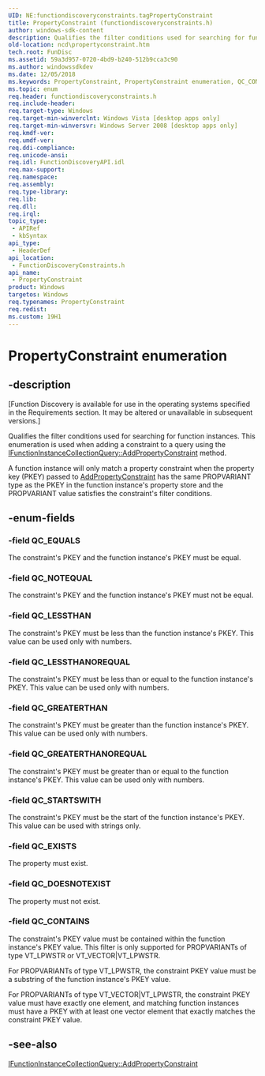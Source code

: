```yaml
---
UID: NE:functiondiscoveryconstraints.tagPropertyConstraint
title: PropertyConstraint (functiondiscoveryconstraints.h)
author: windows-sdk-content
description: Qualifies the filter conditions used for searching for function instances.
old-location: ncd\propertyconstraint.htm
tech.root: FunDisc
ms.assetid: 59a3d957-0720-4bd9-b240-512b9cca3c90
ms.author: windowssdkdev
ms.date: 12/05/2018
ms.keywords: PropertyConstraint, PropertyConstraint enumeration, QC_CONTAINS, QC_DOESNOTEXIST, QC_EQUALS, QC_EXISTS, QC_GREATERTHAN, QC_GREATERTHANOREQUAL, QC_LESSTHAN, QC_LESSTHANOREQUAL, QC_NOTEQUAL, QC_STARTSWITH, functiondiscoveryconstraints/PropertyConstraint, functiondiscoveryconstraints/QC_CONTAINS, functiondiscoveryconstraints/QC_DOESNOTEXIST, functiondiscoveryconstraints/QC_EQUALS, functiondiscoveryconstraints/QC_EXISTS, functiondiscoveryconstraints/QC_GREATERTHAN, functiondiscoveryconstraints/QC_GREATERTHANOREQUAL, functiondiscoveryconstraints/QC_LESSTHAN, functiondiscoveryconstraints/QC_LESSTHANOREQUAL, functiondiscoveryconstraints/QC_NOTEQUAL, functiondiscoveryconstraints/QC_STARTSWITH, ncd.propertyconstraint, tagPropertyConstraint
ms.topic: enum
req.header: functiondiscoveryconstraints.h
req.include-header: 
req.target-type: Windows
req.target-min-winverclnt: Windows Vista [desktop apps only]
req.target-min-winversvr: Windows Server 2008 [desktop apps only]
req.kmdf-ver: 
req.umdf-ver: 
req.ddi-compliance: 
req.unicode-ansi: 
req.idl: FunctionDiscoveryAPI.idl
req.max-support: 
req.namespace: 
req.assembly: 
req.type-library: 
req.lib: 
req.dll: 
req.irql: 
topic_type:
 - APIRef
 - kbSyntax
api_type:
 - HeaderDef
api_location:
 - FunctionDiscoveryConstraints.h
api_name:
 - PropertyConstraint
product: Windows
targetos: Windows
req.typenames: PropertyConstraint
req.redist: 
ms.custom: 19H1
---
```


# PropertyConstraint enumeration


## -description


<p class="CCE_Message">[Function Discovery is available for use in the operating systems specified in the Requirements section. It may be altered or unavailable in subsequent versions.]

Qualifies the filter conditions used for searching for function instances. This enumeration is used when adding a constraint to a query using the <a href="https://docs.microsoft.com/windows/desktop/api/functiondiscoveryapi/nf-functiondiscoveryapi-ifunctioninstancecollectionquery-addpropertyconstraint">IFunctionInstanceCollectionQuery::AddPropertyConstraint</a> method.

A function instance will only match a property constraint when the property key (PKEY) passed to  <a href="https://docs.microsoft.com/windows/desktop/api/functiondiscoveryapi/nf-functiondiscoveryapi-ifunctioninstancecollectionquery-addpropertyconstraint">AddPropertyConstraint</a> has the same PROPVARIANT type as the PKEY in the function instance's property store and the PROPVARIANT value satisfies the constraint's filter conditions.


## -enum-fields




### -field QC_EQUALS

The constraint's PKEY and the function instance's  PKEY must be equal.


### -field QC_NOTEQUAL

The constraint's PKEY and the function instance's  PKEY  must not be equal.


### -field QC_LESSTHAN

The constraint's PKEY must be less than the function instance's PKEY. This value can be used only with numbers.


### -field QC_LESSTHANOREQUAL

The constraint's PKEY must be less than or equal to the function instance's PKEY. This value can be used only with numbers.


### -field QC_GREATERTHAN

The constraint's PKEY must be greater than the function instance's PKEY. This value can be used only with numbers.


### -field QC_GREATERTHANOREQUAL

The constraint's PKEY must be greater than or equal to the function instance's PKEY. This value can be used only with numbers.


### -field QC_STARTSWITH

The constraint's PKEY must be the start of the function instance's PKEY. This value can be used with strings only.


### -field QC_EXISTS

The property must exist.


### -field QC_DOESNOTEXIST

The property must not exist.


### -field QC_CONTAINS

The constraint's PKEY value must be contained within the function instance's PKEY value.  This filter is only supported for PROPVARIANTs of type VT_LPWSTR or VT_VECTOR|VT_LPWSTR.

For PROPVARIANTs of type VT_LPWSTR, the constraint PKEY value must be a substring of the function instance's PKEY value.

For PROPVARIANTs of type VT_VECTOR|VT_LPWSTR, the constraint PKEY value must have exactly one element, and matching function instances must have a PKEY with at least one vector element that exactly matches the constraint PKEY value.


## -see-also




<a href="https://docs.microsoft.com/windows/desktop/api/functiondiscoveryapi/nf-functiondiscoveryapi-ifunctioninstancecollectionquery-addpropertyconstraint">IFunctionInstanceCollectionQuery::AddPropertyConstraint</a>
 

 

